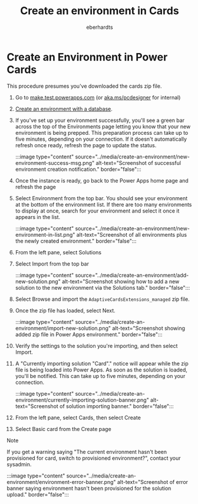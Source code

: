 ﻿---
title: "Create an environment in Cards"
description: "Learn how to create an environment in cards for your team"
keywords: "Power Cards, Power Cards Designer, Power Apps, Cards"
ms.date: 03/18/2022
ms.topic: article
author: eberhardts
ms.author: v-eberhardts
manager: shellyha
ms.reviewer: 
ms.custom: 
ms.collection: 
---

# Create an Environment in Power Cards

This procedure presumes you've downloaded the cards zip file.

1. Go to [make.test.powerapps.com](https://www.make.test.powerapps.com) (or [aka.ms/pcdesigner](https://www.aka.ms/pcdesigner) for internal)

1. [Create an environment with a database](/power-platform/admin/create-environment#create-an-environment-with-a-database).

1. If you've set up your environment successfully, you'll see a green bar across the top of the Environments page letting you know that your new environment is being prepped. This preparation process can take up to five minutes, depending on your connection. If it doesn't automatically refresh once ready, refresh the page to update the status.

    :::image type="content" source="../media/create-an-environment/new-environment-success-msg.png" alt-text="Screenshot of successful environment creation notification." border="false":::

1. Once the instance is ready, go back to the Power Apps home page and refresh the page

1. Select Environment from the top bar. You should see your environment at the bottom of the environment list. If there are too many environments to display at once, search for your environment and select it once it appears in the list.

    :::image type="content" source="../media/create-an-environment/new-environment-in-list.png" alt-text="Screenshot of all environments plus the newly created environment." border="false":::

1. From the left pane, select Solutions

1. Select Import from the top bar

    :::image type="content" source="../media/create-an-environment/add-new-solution.png" alt-text="Screenshot showing how to add a new solution to the new environment via the Solutions tab." border="false":::

1. Select Browse and import the `AdaptiveCardsExtensions_managed` zip file.

1. Once the zip file has loaded, select Next.

    :::image type="content" source="../media/create-an-environment/import-new-solution.png" alt-text="Screenshot showing added zip file in Power Apps environment." border="false":::

1. Verify the settings to the solution you're importing, and then select Import.

1. A "Currently importing solution "Card"." notice will appear while the zip file is being loaded into Power Apps. As soon as the solution is loaded, you'll be notified. This can take up to five minutes, depending on your connection.

    :::image type="content" source="../media/create-an-environment/currently-importing-solution-banner.png" alt-text="Screenshot of solution importing banner." border="false":::

1. From the left pane, select Cards, then select Create

1. Select Basic card from the Create page

> [!NOTE]
> If you get a warning saying "The current environment hasn't been provisioned for card, switch to provisioned environment?", contact your sysadmin.
>
> :::image type="content" source="../media/create-an-environment/environment-error-banner.png" alt-text="Screenshot of error banner saying environment hasn't been provisioned for the solution upload." border="false":::
